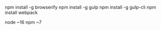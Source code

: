 npm install -g browserify
npm install -g gulp
npm install -g gulp-cli
npm install webpack

node ~16
npm ~7
